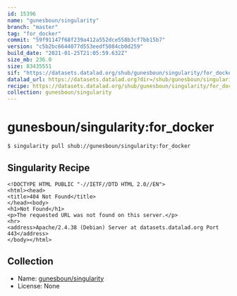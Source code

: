 ```yaml
---
id: 15396
name: "gunesboun/singularity"
branch: "master"
tag: "for_docker"
commit: "59f91147f68f239a412a552dce558b3cf7bb15b7"
version: "c5b2bc6644077d553eedf5084cb0d259"
build_date: "2021-01-25T21:05:59.632Z"
size_mb: 236.0
size: 83435551
sif: "https://datasets.datalad.org/shub/gunesboun/singularity/for_docker/2021-01-25-59f91147-c5b2bc66/c5b2bc6644077d553eedf5084cb0d259.sif"
datalad_url: https://datasets.datalad.org?dir=/shub/gunesboun/singularity/for_docker/2021-01-25-59f91147-c5b2bc66/
recipe: https://datasets.datalad.org/shub/gunesboun/singularity/for_docker/2021-01-25-59f91147-c5b2bc66/Singularity
collection: gunesboun/singularity
---
```


# gunesboun/singularity:for_docker

```bash
$ singularity pull shub://gunesboun/singularity:for_docker
```

## Singularity Recipe

```singularity
<!DOCTYPE HTML PUBLIC "-//IETF//DTD HTML 2.0//EN">
<html><head>
<title>404 Not Found</title>
</head><body>
<h1>Not Found</h1>
<p>The requested URL was not found on this server.</p>
<hr>
<address>Apache/2.4.38 (Debian) Server at datasets.datalad.org Port 443</address>
</body></html>
```

## Collection

 - Name: [gunesboun/singularity](https://github.com/gunesboun/singularity)
 - License: None

